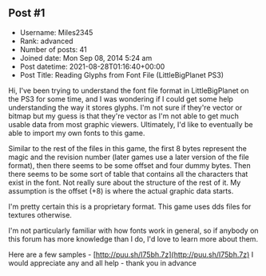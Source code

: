 ## Post #1
- Username: Miles2345
- Rank: advanced
- Number of posts: 41
- Joined date: Mon Sep 08, 2014 5:24 am
- Post datetime: 2021-08-28T01:16:40+00:00
- Post Title: Reading Glyphs from Font File (LittleBigPlanet PS3)

Hi, I've been trying to understand the font file format in LittleBigPlanet on the PS3 for some time, and I was wondering if I could get some help understanding the way it stores glyphs. I'm not sure if they're vector or bitmap but my guess is that they're vector as I'm not able to get much usable data from most graphic viewers. Ultimately, I'd like to eventually be able to import my own fonts to this game.

Similar to the rest of the files in this game, the first 8 bytes represent the magic and the revision number (later games use a later version of the file format), then there seems to be some offset and four dummy bytes. Then there seems to be some sort of table that contains all the characters that exist in the font. Not really sure about the structure of the rest of it. My assumption is the offset (+8) is where the actual graphic data starts.

I'm pretty certain this is a proprietary format. This game uses dds files for textures otherwise.

I'm not particularly familiar with how fonts work in general, so if anybody on this forum has more knowledge than I do, I'd love to learn more about them.

Here are a few samples - [http://puu.sh/I75bh.7z](http://puu.sh/I75bh.7z) 
I would appreciate any and all help - thank you in advance

